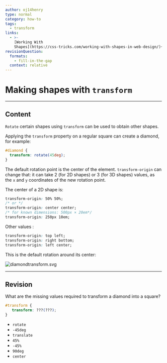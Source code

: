 ```yaml
---
author: oj14henry
type: normal
category: how-to
tags:
  - transform
links:
  - >-
    [Working With
    Shapes](https://css-tricks.com/working-with-shapes-in-web-design/){article}
revisionQuestion:
  formats:
    - fill-in-the-gap
  context: relative
---
```


# Making shapes with `transform`


---

## Content

`Rotate` certain shapes using `transform` can be used to obtain other shapes.

Applying the `transform` property on a regular square can create a diamond, for example:

```css
#diamond {
  transform: rotate(45deg);
}
```

The default rotation point is the center of the element. `transform-origin` can change that: it can take 2 (for 2D shapes) or 3 (for 3D shapes) values, as the `x` and `y` coordinates of the new rotation point.

The center of a 2D shape is:

```css
transform-origin: 50% 50%;
/* or */
transform-origin: center center;
/* for known dimensions: 500px × 20em*/
transform-origin: 250px 10em;
```

Other values :

```css
transform-origin: top left;
transform-origin: right bottom;
transform-origin: left center;
```

This is the default rotation around its center:

![diamondtransform.svg](https://img.enkipro.com/afacbc50fedc953093d5d1aba5b4d385.png)


---

## Revision

What are the missing values required to transform a diamond into a square?

```css
#transform {
   transform: ???(???);
}
```

- `rotate`
- `-45deg`
- `translate`
- `45%`
- `-45%`
- `90deg`
- `center`
